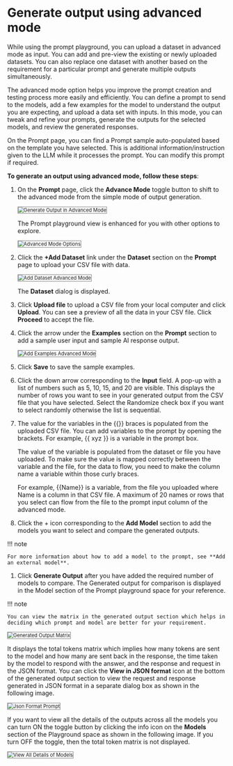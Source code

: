 # Generate output using advanced mode

While using the prompt playground, you can upload a dataset in advanced mode as input. You can add and pre-view the existing or newly uploaded datasets. You can also replace one dataset with another based on the requirement for a particular prompt and generate multiple outputs simultaneously. 

The advanced mode option helps you improve the prompt creation and testing process more easily and efficiently. You can define a prompt to send to the models, add a few examples for the model to understand the output you are expecting, and upload a data set with inputs. In this mode, you can tweak and refine your prompts, generate the outputs for the selected models, and review the generated responses.   

On the Prompt page, you can find a Prompt sample auto-populated based on the template you have selected. This is additional information/instruction given to the LLM while it processes the prompt. You can modify this prompt if required.

**To generate an output using advanced mode, follow these steps**:


1. On the **Prompt** page, click the **Advance Mode** toggle button to shift to the advanced mode from the simple mode of output generation.

    <img src="../images/generate-output-in-advanced-mode.png" alt="Generate Output in Advanced Mode" title="Generate Output in Advanced Mode" style="border: 1px solid gray; zoom:80%;">

    The Prompt playground view is enhanced for you with other options to explore.

    <img src="../images/advanced-mode-options.png" alt="Advanced Mode Options" title="Advanced Mode Options" style="border: 1px solid gray; zoom:80%;">

1. Click the **+Add Dataset** link under the **Dataset** section on the **Prompt** page to upload your CSV file with data.

    <img src="../images/add-dataset-advanced-mode.png" alt="Add Dataset Advanced Mode" title="Add Dataset Advanced Mode" style="border: 1px solid gray; zoom:80%;">

    The **Dataset** dialog is displayed.

2. Click **Upload file** to upload a CSV file from your local computer and click **Upload**. You can see a preview of all the data in your CSV file. Click **Proceed** to accept the file.
3. Click the arrow under the **Examples** section on the **Prompt** section to add a sample user input and sample AI response output.

    <img src="../images/add-examples-advanced-mode.png" alt="Add Examples Advanced Mode" title="Add Examples Advanced Mode" style="border: 1px solid gray; zoom:80%;">

    
1. Click **Save** to save the sample examples.

2. Click the down arrow corresponding to the **Input** field. A pop-up with a list of numbers such as 5, 10, 15, and 20 are visible. This displays the number of rows you want to see in your generated output from the CSV file that you have selected. Select the Randomize check box if you want to select randomly otherwise the list is sequential.

3. The value for the variables in the {{}} braces is populated from the uploaded CSV file. You can add variables to the prompt by opening the brackets. For example, {{ xyz }} is a variable in the prompt box. 

    The value of the variable is populated from the dataset or file you have uploaded. To make sure the value is mapped correctly between the variable and the file, for the data to flow, you need to make the column name a variable within those curly braces. 
    
    For example, {{Name}} is a variable, from the file you uploaded where Name is a column in that CSV file. A maximum of 20 names or rows that you select can flow from the file to the prompt input column of the advanced mode.

1. Click the + icon corresponding to the **Add Model** section to add the models you want to select and compare the generated outputs.

!!! note

    For more information about how to add a model to the prompt, see **Add an external model**.

1. Click **Generate Output** after you have added the required number of models to compare. The Generated output for comparison is displayed in the Model section of the Prompt playground space for your reference.

!!! note

    You can view the matrix in the generated output section which helps in deciding which prompt and model are better for your requirement.

<img src="../images/generated-output-matrix.png" alt="Generated Output Matrix" title="Generated Output Matrix" style="border: 1px solid gray; zoom:80%;">


It displays the total tokens matrix which implies how many tokens are sent to the model and how many are sent back in the response, the time taken by the model to respond with the answer, and the response and request in the JSON format. You can click the **View in JSON format** icon at the bottom of the generated output section to view the request and response generated in JSON format in a separate dialog box as shown in the following image.

<img src="../images/json-format-prompt.png" alt="Json Format Prompt" title="Json Format Prompt" style="border: 1px solid gray; zoom:80%;">



If you want to view all the details of the outputs across all the models you can turn ON the toggle button by clicking the info icon on the **Models** section of the Playground space as shown in the following image. If you turn OFF the toggle, then the total token matrix is not displayed.

<img src="../images/view-all-details-of-models.png" alt="View All Details of Models" title="View All Details of Models" style="border: 1px solid gray; zoom:80%;">


